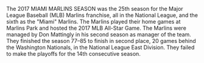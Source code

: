 The 2017 MIAMI MARLINS SEASON was the 25th season for the Major League Baseball (MLB) Marlins franchise, all in the National League, and the sixth as the "Miami" Marlins. The Marlins played their home games at Marlins Park and hosted the 2017 MLB All-Star Game. The Marlins were managed by Don Mattingly in his second season as manager of the team. They finished the season 77–85 to finish in second place, 20 games behind the Washington Nationals, in the National League East Division. They failed to make the playoffs for the 14th consecutive season.
